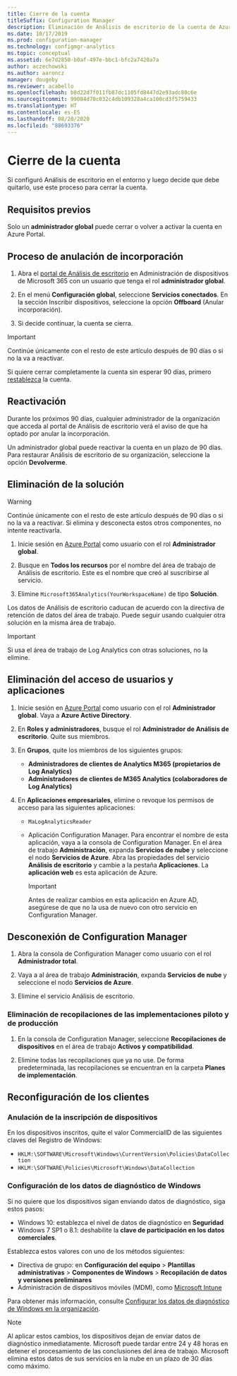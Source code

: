```yaml
---
title: Cierre de la cuenta
titleSuffix: Configuration Manager
description: Eliminación de Análisis de escritorio de la cuenta de Azure
ms.date: 10/17/2019
ms.prod: configuration-manager
ms.technology: configmgr-analytics
ms.topic: conceptual
ms.assetid: 6e7d2850-b0af-497e-bbc1-bfc2a7420a7a
author: aczechowski
ms.author: aaroncz
manager: dougeby
ms.reviewer: acabello
ms.openlocfilehash: b8d22d7f011fb87dc1105fd8447d2e93adc80c6e
ms.sourcegitcommit: 99084d70c032c4db109328a4ca100cd3f5759433
ms.translationtype: HT
ms.contentlocale: es-ES
ms.lasthandoff: 08/20/2020
ms.locfileid: "88693376"
---
```

# <a name="how-to-close-your-account"></a>Cierre de la cuenta

Si configuró Análisis de escritorio en el entorno y luego decide que debe quitarlo, use este proceso para cerrar la cuenta.

## <a name="prerequisites"></a>Requisitos previos

Solo un **administrador global** puede cerrar o volver a activar la cuenta en Azure Portal.

## <a name="process-to-offboard"></a>Proceso de anulación de incorporación

1. Abra el [portal de Análisis de escritorio](https://aka.ms/desktopanalytics) en Administración de dispositivos de Microsoft 365 con un usuario que tenga el rol **administrador global**.

1. En el menú **Configuración global**, seleccione **Servicios conectados**. En la sección Inscribir dispositivos, seleccione la opción **Offboard** (Anular incorporación).

1. Si decide continuar, la cuenta se cierra.

> [!Important]
> Continúe únicamente con el resto de este artículo después de 90 días o si no la va a reactivar.
>
> Si quiere cerrar completamente la cuenta sin esperar 90 días, primero [restablezca](account-reset.md) la cuenta.

## <a name="reactivate"></a>Reactivación

Durante los próximos 90 días, cualquier administrador de la organización que acceda al portal de Análisis de escritorio verá el aviso de que ha optado por anular la incorporación.

Un administrador global puede reactivar la cuenta en un plazo de 90 días. Para restaurar Análisis de escritorio de su organización, seleccione la opción **Devolverme**.

## <a name="delete-the-solution"></a>Eliminación de la solución

> [!Warning]
> Continúe únicamente con el resto de este artículo después de 90 días o si no la va a reactivar. Si elimina y desconecta estos otros componentes, no intente reactivarla.

1. Inicie sesión en [Azure Portal](https://portal.azure.com) como usuario con el rol **Administrador global**.

1. Busque en **Todos los recursos** por el nombre del área de trabajo de Análisis de escritorio. Este es el nombre que creó al suscribirse al servicio.

1. Elimine `Microsoft365Analytics(YourWorkspaceName)` de tipo **Solución**.

Los datos de Análisis de escritorio caducan de acuerdo con la directiva de retención de datos del área de trabajo. Puede seguir usando cualquier otra solución en la misma área de trabajo.

> [!Important]  
> Si usa el área de trabajo de Log Analytics con otras soluciones, no la elimine.

## <a name="remove-user-and-app-access"></a>Eliminación del acceso de usuarios y aplicaciones

1. Inicie sesión en [Azure Portal](https://portal.azure.com) como usuario con el rol **Administrador global**. Vaya a **Azure Active Directory**.

1. En **Roles y administradores**, busque el rol **Administrador de Análisis de escritorio**. Quite sus miembros.

1. En **Grupos**, quite los miembros de los siguientes grupos:

    - **Administradores de clientes de Analytics M365 (propietarios de Log Analytics)**
    - **Administradores de clientes de M365 Analytics (colaboradores de Log Analytics)**

1. En **Aplicaciones empresariales**, elimine o revoque los permisos de acceso para las siguientes aplicaciones:

    - `MaLogAnalyticsReader`

    - Aplicación Configuration Manager. Para encontrar el nombre de esta aplicación, vaya a la consola de Configuration Manager. En el área de trabajo **Administración**, expanda **Servicios de nube** y seleccione el nodo **Servicios de Azure**. Abra las propiedades del servicio **Análisis de escritorio** y cambie a la pestaña **Aplicaciones**. La **aplicación web** es esta aplicación de Azure.

        > [!Important]  
        > Antes de realizar cambios en esta aplicación en Azure AD, asegúrese de que no la usa de nuevo con otro servicio en Configuration Manager.

## <a name="disconnect-configuration-manager"></a>Desconexión de Configuration Manager

1. Abra la consola de Configuration Manager como usuario con el rol **Administrador total**.

1. Vaya a al área de trabajo **Administración**, expanda **Servicios de nube** y seleccione el nodo **Servicios de Azure**.

1. Elimine el servicio Análisis de escritorio.

### <a name="delete-collections-for-the-pilot-and-production-deployments"></a>Eliminación de recopilaciones de las implementaciones piloto y de producción

1. En la consola de Configuration Manager, seleccione **Recopilaciones de dispositivos** en el área de trabajo **Activos y compatibilidad**.

1. Elimine todas las recopilaciones que ya no use. De forma predeterminada, las recopilaciones se encuentran en la carpeta **Planes de implementación**.  

## <a name="reconfigure-clients"></a>Reconfiguración de los clientes

### <a name="unenroll-devices"></a>Anulación de la inscripción de dispositivos

En los dispositivos inscritos, quite el valor CommercialID de las siguientes claves del Registro de Windows:

- `HKLM:\SOFTWARE\Microsoft\Windows\CurrentVersion\Policies\DataCollection`
- `HKLM:\SOFTWARE\Policies\Microsoft\Windows\DataCollection`

### <a name="windows-diagnostic-data-configuration"></a>Configuración de los datos de diagnóstico de Windows

Si no quiere que los dispositivos sigan enviando datos de diagnóstico, siga estos pasos:

- Windows 10: establezca el nivel de datos de diagnóstico en **Seguridad**
- Windows 7 SP1 o 8.1: deshabilite la **clave de participación en los datos comerciales**.

Establezca estos valores con uno de los métodos siguientes:

- Directiva de grupo: en **Configuración del equipo** > **Plantillas administrativas** > **Componentes de Windows** > **Recopilación de datos y versiones preliminares**
- Administración de dispositivos móviles (MDM), como [Microsoft Intune](/intune/device-restrictions-windows-10#reporting-and-telemetry)

Para obtener más información, consulte [Configurar los datos de diagnóstico de Windows en la organización](/windows/privacy/configure-windows-diagnostic-data-in-your-organization).

> [!NOTE]  
> Al aplicar estos cambios, los dispositivos dejan de enviar datos de diagnóstico inmediatamente. Microsoft puede tardar entre 24 y 48 horas en detener el procesamiento de las conclusiones del área de trabajo. Microsoft elimina estos datos de sus servicios en la nube en un plazo de 30 días como máximo.